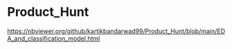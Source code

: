# Product_Hunt

https://nbviewer.org/github/kartikbandarwad99/Product_Hunt/blob/main/EDA_and_classification_model.html
